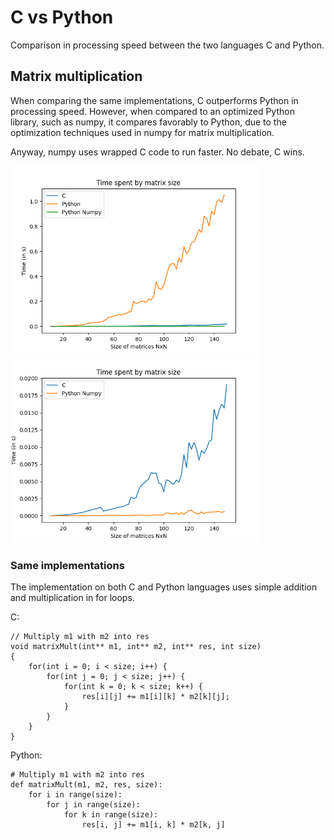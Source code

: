 # C vs Python

Comparison in processing speed between the two languages C and Python.

## Matrix multiplication

When comparing the same implementations, C outperforms Python in processing speed. However, when compared to an optimized Python library, such as numpy, it compares favorably to Python, due to the optimization techniques used in numpy for matrix multiplication.

Anyway, numpy uses wrapped C code to run faster. No debate, C wins.  
  
<img src="extra/perf.png" width="400">  

<img src="extra/perf_no_python.png" width="400">

### Same implementations

The implementation on both C and Python languages uses simple addition and multiplication in for loops.

C:
```
// Multiply m1 with m2 into res
void matrixMult(int** m1, int** m2, int** res, int size)
{
    for(int i = 0; i < size; i++) {
        for(int j = 0; j < size; j++) {
            for(int k = 0; k < size; k++) {
                res[i][j] += m1[i][k] * m2[k][j];
            }
        }
    }
}  
```

Python:
```
# Multiply m1 with m2 into res
def matrixMult(m1, m2, res, size):
    for i in range(size):
        for j in range(size):
            for k in range(size):
                res[i, j] += m1[i, k] * m2[k, j]        
```